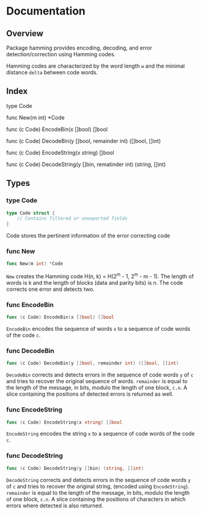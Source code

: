# Documentation

## Overview

Package hamming provides encoding, decoding, and error detection/correction using Hamming codes.

Hamming codes are characterized by the word length `w` and the minimal distance `delta` between code words.

## Index
type Code

func New(m int) \*Code

func (c Code) EncodeBin(x []bool) []bool

func (c Code) DecodeBin(y []bool, remainder int) ([]bool, []int)

func (c Code) EncodeString(x string) []bool

func (c Code) DecodeString(y []bin, rematinder int) (string, []int) 


## Types

### type Code

```go
type Code struct {
    // Contains filtered or unexported fields
}
```
Code stores the pertinent information of the error correcting code

### func New

```go
func New(m int) *Code
```
`New` creates the Hamming code H(n, k) = H(2<sup>m</sup> - 1, 2<sup>m</sup> - m - 1).
The length of words is k and the length of blocks (data and parity bits) is n.
The code corrects one error and detects two.

### func EncodeBin

```go
func (c Code) EncodeBin(x []bool) []bool
```
`EncodeBin` encodes the sequence of words `x` to a sequence of code words of the code `c`.

### func DecodeBin
```go
func (c Code) DecodeBin(y []bool, remainder int) ([]bool, []int)
```
`DecodeBin` corrects and detects errors in the sequence of code words `y` of `c` and tries to recover the original sequence of words. `remainder` is equal to the length of the message, in bits, modulo the length of one block, `c.n`. A slice containing the positions of detected errors is returned as well.

### func EncodeString
```go
func (c Code) EncodeString(x string) []bool
```
`EncodeString` encodes the string `x` to a sequence of code words of the code `c`.

### func DecodeString
```go
func (c Code) DecodeString(y []bin) (string, []int)
```
`DecodeString` corrects and detects errors in the sequence of code words `y` of `c` and tries to recover the original string, (encoded using `EncodeString`). `remainder` is equal to the length of the message, in bits, modulo the length of one block, `c.n`. A slice containing the positions of characters in which errors where detected is also returned.
